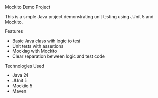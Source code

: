  Mockito Demo Project

This is a simple Java project demonstrating unit testing using JUnit 5 and Mockito.

Features

- Basic Java class with logic to test
- Unit tests with assertions
- Mocking with Mockito
- Clear separation between logic and test code

 Technologies Used

- Java 24
- JUnit 5
- Mockito 5
- Maven



